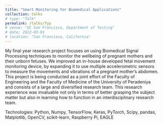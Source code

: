 ```yaml
---
title: "Smart Monitoring for Biomedical Applications"
collection: talks
# type: "Talk"
permalink: /talks/fyp
# venue: "UC San Francisco, Department of Testing"
# date: 2012-03-01
# location: "San Francisco, California"
---
```


My final year research project focuses on using Biomedical Signal Processing techniques to monitor the wellbeing of pregnant mothers and their unborn fetuses. We improved an in-house developed fetal movement monitoring device, by expanding it to use multiple accelerometric sensors to measure the movements and vibrations of a pregnant mother’s abdomen. This project is being conducted as a joint effort of the Faculty of Engineering and the Faculty of Medicine of the University of Peradeniya and consists of a large and diversified research team. This research experience was invaluable not only in terms of better grasping the subject matter but also in learning how to function in an interdisciplinary research team. 

Technologies: Python, Numpy, TensorFlow, Keras, PyTorch, Scipy, pandas, Matplotlib, OpenCV, scikit-learn, Raspberry Pi, EAGLE

